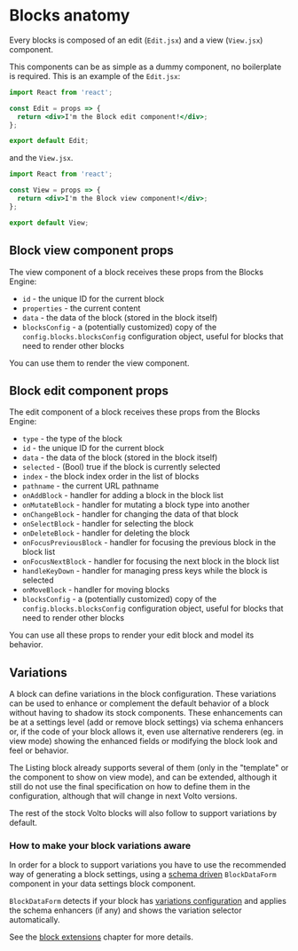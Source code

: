 # Blocks anatomy

Every blocks is composed of an edit (`Edit.jsx`) and a view (`View.jsx`) component.

This components can be as simple as a dummy component, no boilerplate is required.
This is an example of the `Edit.jsx`:

```jsx
import React from 'react';

const Edit = props => {
  return <div>I'm the Block edit component!</div>;
};

export default Edit;
```

and the `View.jsx`.

```jsx
import React from 'react';

const View = props => {
  return <div>I'm the Block view component!</div>;
};

export default View;
```

## Block view component props

The view component of a block receives these props from the Blocks Engine:

- `id` - the unique ID for the current block
- `properties` - the current content
- `data` - the data of the block (stored in the block itself)
- `blocksConfig` - a (potentially customized) copy of the
  `config.blocks.blocksConfig` configuration object, useful for blocks that
  need to render other blocks

You can use them to render the view component.

## Block edit component props

The edit component of a block receives these props from the Blocks Engine:

- `type` - the type of the block
- `id` - the unique ID for the current block
- `data` - the data of the block (stored in the block itself)
- `selected` - (Bool) true if the block is currently selected
- `index` - the block index order in the list of blocks
- `pathname` - the current URL pathname
- `onAddBlock` - handler for adding a block in the block list
- `onMutateBlock` - handler for mutating a block type into another
- `onChangeBlock` - handler for changing the data of that block
- `onSelectBlock` - handler for selecting the block
- `onDeleteBlock` - handler for deleting the block
- `onFocusPreviousBlock` - handler for focusing the previous block in the block list
- `onFocusNextBlock` - handler for focusing the next block in the block list
- `handleKeyDown` - handler for managing press keys while the block is selected
- `onMoveBlock` - handler for moving blocks
- `blocksConfig` - a (potentially customized) copy of the
  `config.blocks.blocksConfig` configuration object, useful for blocks that
  need to render other blocks

You can use all these props to render your edit block and model its behavior.

## Variations

A block can define variations in the block configuration. These variations can be used to enhance or complement the default behavior of a block without having to shadow its stock components. These enhancements can be at a settings level (add or remove block settings) via schema enhancers or, if the code of your block allows it, even use alternative renderers (eg. in view mode) showing the enhanced fields or modifying the block look and feel or behavior.

The Listing block already supports several of them (only in the "template" or the component to show on view mode), and can be extended, although it still do not use the final specification on how to define them in the configuration, although that will change in next Volto versions.

The rest of the stock Volto blocks will also follow to support variations by default.

### How to make your block variations aware

In order for a block to support variations you have to use the recommended way of generating a block settings, using a [schema driven](./editcomponent.md#schema-driven-automated-block-settings-forms) `BlockDataForm` component in your data settings block component.

`BlockDataForm` detects if your block has [variations configuration](./settings.md#configuring-a-new-block) and applies the schema enhancers (if any) and shows the variation selector automatically.

See the [block extensions](./editcomponent.md) chapter for more details.

